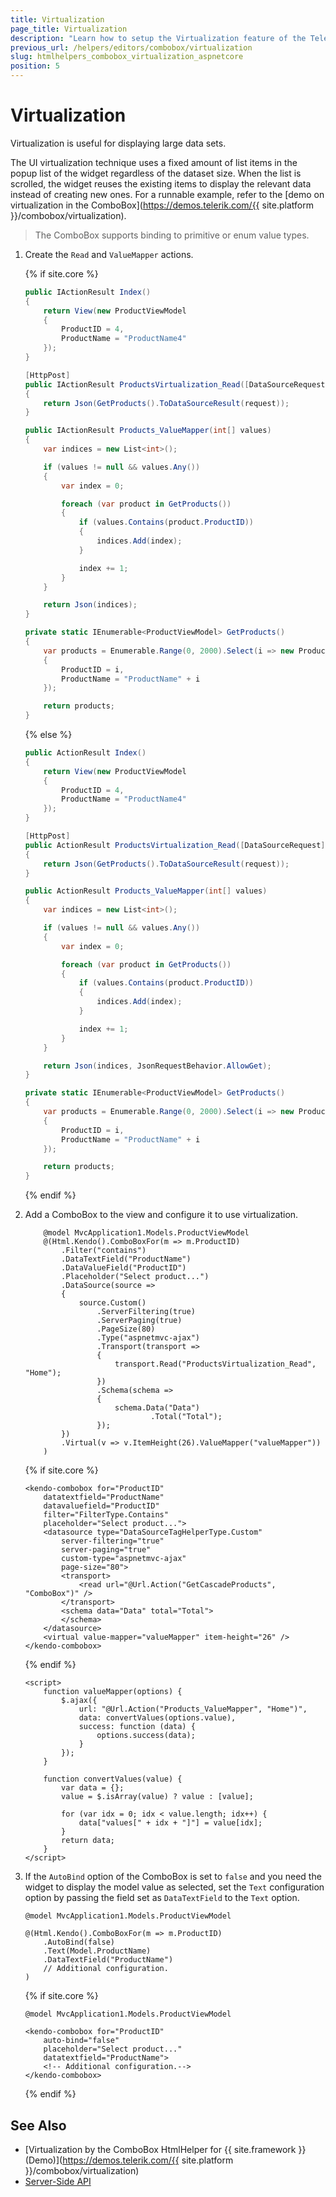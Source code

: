 ```yaml
---
title: Virtualization
page_title: Virtualization
description: "Learn how to setup the Virtualization feature of the Telerik UI ComboBox component for {{ site.framework }}."
previous_url: /helpers/editors/combobox/virtualization
slug: htmlhelpers_combobox_virtualization_aspnetcore
position: 5
---
```


# Virtualization

Virtualization is useful for displaying large data sets.

The UI virtualization technique uses a fixed amount of list items in the popup list of the widget regardless of the dataset size. When the list is scrolled, the widget reuses the existing items to display the relevant data instead of creating new ones. For a runnable example, refer to the [demo on virtualization in the ComboBox](https://demos.telerik.com/{{ site.platform }}/combobox/virtualization).

> The ComboBox supports binding to primitive or enum value types.  

1. Create the `Read` and `ValueMapper` actions.

    {% if site.core %}
    ```C#
    public IActionResult Index()
    {
        return View(new ProductViewModel
        {
            ProductID = 4,
            ProductName = "ProductName4"
        });
    }

    [HttpPost]
    public IActionResult ProductsVirtualization_Read([DataSourceRequest] DataSourceRequest request)
    {
        return Json(GetProducts().ToDataSourceResult(request));
    }

    public IActionResult Products_ValueMapper(int[] values)
    {
        var indices = new List<int>();

        if (values != null && values.Any())
        {
            var index = 0;

            foreach (var product in GetProducts())
            {
                if (values.Contains(product.ProductID))
                {
                    indices.Add(index);
                }

                index += 1;
            }
        }

        return Json(indices);
    }

    private static IEnumerable<ProductViewModel> GetProducts()
    {
        var products = Enumerable.Range(0, 2000).Select(i => new ProductViewModel
        {
            ProductID = i,
            ProductName = "ProductName" + i
        });

        return products;
    }
    ```
    {% else %}
    ```C#
    public ActionResult Index()
    {
        return View(new ProductViewModel
        {
            ProductID = 4,
            ProductName = "ProductName4"
        });
    }

    [HttpPost]
    public ActionResult ProductsVirtualization_Read([DataSourceRequest] DataSourceRequest request)
    {
        return Json(GetProducts().ToDataSourceResult(request));
    }

    public ActionResult Products_ValueMapper(int[] values)
    {
        var indices = new List<int>();

        if (values != null && values.Any())
        {
            var index = 0;

            foreach (var product in GetProducts())
            {
                if (values.Contains(product.ProductID))
                {
                    indices.Add(index);
                }

                index += 1;
            }
        }

        return Json(indices, JsonRequestBehavior.AllowGet);
    }

    private static IEnumerable<ProductViewModel> GetProducts()
    {
        var products = Enumerable.Range(0, 2000).Select(i => new ProductViewModel
        {
            ProductID = i,
            ProductName = "ProductName" + i
        });

        return products;
    }
    ```
    {% endif %}

1. Add a ComboBox to the view and configure it to use virtualization.

    ```HtmlHelper
        @model MvcApplication1.Models.ProductViewModel
        @(Html.Kendo().ComboBoxFor(m => m.ProductID)
            .Filter("contains")
            .DataTextField("ProductName")
            .DataValueField("ProductID")
            .Placeholder("Select product...")
            .DataSource(source =>
            {
                source.Custom()
                    .ServerFiltering(true)
                    .ServerPaging(true)
                    .PageSize(80)
                    .Type("aspnetmvc-ajax")
                    .Transport(transport =>
                    {
                        transport.Read("ProductsVirtualization_Read", "Home");
                    })
                    .Schema(schema =>
                    {
                        schema.Data("Data")
                                .Total("Total");
                    });
            })
            .Virtual(v => v.ItemHeight(26).ValueMapper("valueMapper"))
        )
    ```
    {% if site.core %}
    ```TagHelper
    <kendo-combobox for="ProductID"
        datatextfield="ProductName"
        datavaluefield="ProductID"
        filter="FilterType.Contains"
        placeholder="Select product...">
        <datasource type="DataSourceTagHelperType.Custom"
            server-filtering="true"
            server-paging="true"
            custom-type="aspnetmvc-ajax"
            page-size="80">
            <transport>
                <read url="@Url.Action("GetCascadeProducts", "ComboBox")" />
            </transport>
            <schema data="Data" total="Total">
            </schema>
        </datasource>
        <virtual value-mapper="valueMapper" item-height="26" />
    </kendo-combobox>
    ```
    {% endif %}
    ```JS script
    <script>
        function valueMapper(options) {
            $.ajax({
                url: "@Url.Action("Products_ValueMapper", "Home")",
                data: convertValues(options.value),
                success: function (data) {
                    options.success(data);
                }
            });
        }

        function convertValues(value) {
            var data = {};
            value = $.isArray(value) ? value : [value];

            for (var idx = 0; idx < value.length; idx++) {
                data["values[" + idx + "]"] = value[idx];
            }
            return data;
        }
    </script>
    ```

1. If the `AutoBind` option of the ComboBox is set to `false` and you need the widget to display the model value as selected, set the `Text` configuration option by passing the field set as `DataTextField` to the `Text` option.

    ```HtmlHelper
    @model MvcApplication1.Models.ProductViewModel

    @(Html.Kendo().ComboBoxFor(m => m.ProductID)
        .AutoBind(false)
        .Text(Model.ProductName)
        .DataTextField("ProductName")
        // Additional configuration.
    )
    ```
    {% if site.core %}
    ```TagHelper
    @model MvcApplication1.Models.ProductViewModel

    <kendo-combobox for="ProductID"
        auto-bind="false"
        placeholder="Select product..."
        datatextfield="ProductName">
        <!-- Additional configuration.-->
    </kendo-combobox>
    ```
    {% endif %}

## See Also

* [Virtualization by the ComboBox HtmlHelper for {{ site.framework }} (Demo)](https://demos.telerik.com/{{ site.platform }}/combobox/virtualization)
* [Server-Side API](/api/combobox)
